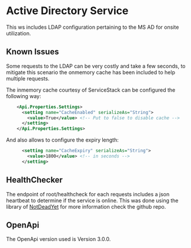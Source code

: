# Active Directory Service

This ws includes LDAP configuration pertaining to the MS AD for onsite utilization. 

## Known Issues

Some requests to the LDAP can be very costly and take a few seconds, to mitigate this scenario the onmemory cache has been included to help multiple requests.

The inmemory cache courtesy of ServiceStack can be configured the following way:

```xml
    <Api.Properties.Settings>
      <setting name="CacheEnabled" serializeAs="String">
        <value>True</value> <!-- Put to false to disable cache -->
      </setting>
    </Api.Properties.Settings>
```
And also allows to configure the expiry length:

```xml
      <setting name="CacheExpiry" serializeAs="String">
        <value>1800</value> <!-- in seconds -->
      </setting>
```

## HealthChecker

The endpoint of root/healthcheck for each requests includes a json heartbeat to determine if the service is online. This was done using the library of [NotDeadYet](https://github.com/uglybugger/NotDeadYet) for more information check the github repo.


## OpenApi

The OpenApi version used is Version 3.0.0. 
